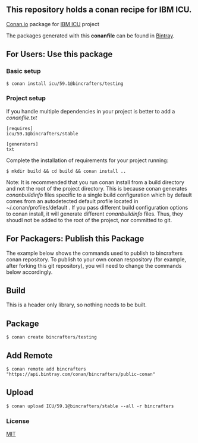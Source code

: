 ## This repository holds a conan recipe for IBM ICU.

[Conan.io](https://conan.io) package for [IBM ICU](http://icu-project.org) project

The packages generated with this **conanfile** can be found in [Bintray](https://bintray.com/bincrafters/public-conan/ICU%3Abincrafters).

## For Users: Use this package

### Basic setup

    $ conan install icu/59.1@bincrafters/testing

### Project setup

If you handle multiple dependencies in your project is better to add a *conanfile.txt*

    [requires]
    icu/59.1@bincrafters/stable

    [generators]
    txt

Complete the installation of requirements for your project running:</small></span>

    $ mkdir build && cd build && conan install ..

Note: It is recommended that you run conan install from a build directory and not the root of the project directory.  This is because conan generates *conanbuildinfo* files specific to a single build configuration which by default comes from an autodetected default profile located in ~/.conan/profiles/default .  If you pass different build configuration options to conan install, it will generate different *conanbuildinfo* files.  Thus, they shoudl not be added to the root of the project, nor committed to git.

## For Packagers: Publish this Package

The example below shows the commands used to publish to bincrafters conan repository. To publish to your own conan respository (for example, after forking this git repository), you will need to change the commands below accordingly.

## Build  

This is a header only library, so nothing needs to be built.

## Package

    $ conan create bincrafters/testing

## Add Remote

	$ conan remote add bincrafters "https://api.bintray.com/conan/bincrafters/public-conan"

## Upload

    $ conan upload ICU/59.1@bincrafters/stable --all -r bincrafters

### License
[MIT](LICENSE)
